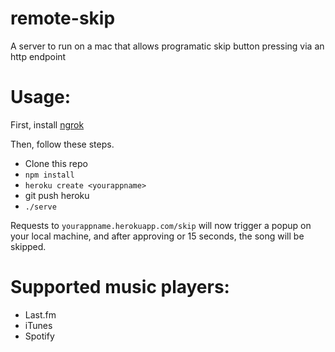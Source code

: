 remote-skip
===========

A server to run on a mac that allows programatic skip button pressing via an http endpoint


Usage:
====

First, install [ngrok](https://ngrok.com)

Then, follow these steps.

- Clone this repo
- `npm install`
- `heroku create <yourappname>`
- git push heroku
- `./serve`

Requests to `yourappname.herokuapp.com/skip` will now trigger a popup on your local machine, and after approving or 15 seconds, the song will be skipped.

Supported music players:
====

- Last.fm
- iTunes
- Spotify
